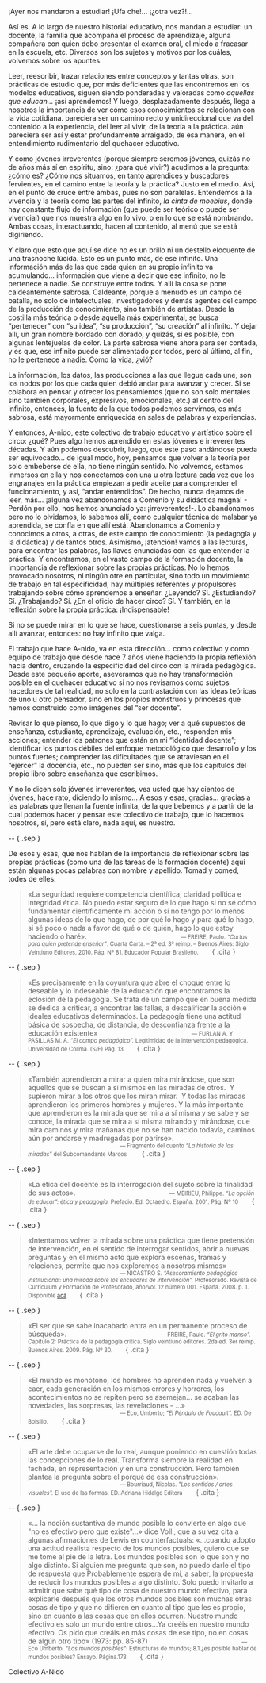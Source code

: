<style>

.sep{
    text-align: center;
}

.firma{
    padding: 5% 5% 1% 40%;
    font-size: 0.8em;
}

</style>

¡Ayer nos mandaron a estudiar! ¡Ufa che!... ¡¿otra vez?!…

Así es. A lo largo de nuestro historial educativo, nos mandan a estudiar: un docente, la familia que acompaña el proceso de aprendizaje, alguna compañera con quien debo presentar el examen oral, el miedo a fracasar en la escuela, etc. Diversos son los sujetos y motivos por los cuáles, volvemos sobre los apuntes.

 Leer, reescribir, trazar relaciones entre conceptos y tantas otras, son prácticas de estudio que, por más deficientes que las encontremos en los modelos educativos, siguen siendo ponderadas y valoradas como _aquellas que educan…_ ¡así aprendemos! Y luego, desplazadamente después, llega a nosotros la importancia de ver cómo esos conocimientos se relacionan con la vida cotidiana. pareciera ser un camino recto y unidireccional que va del contenido a la experiencia, del leer al vivir, de la teoría a la práctica. aún pareciera ser así y estar profundamente arraigado, de esa manera, en el entendimiento rudimentario del quehacer educativo.

 Y como jóvenes irreverentes (porque siempre seremos jóvenes, quizás no de años más sí en espíritu, sino: ¿para qué vivir?) acudimos a la pregunta: ¿cómo es? ¿Cómo nos situamos, en tanto aprendices y buscadores fervientes, en el camino entre la teoría y la práctica? Justo en el medio. Así, en el punto de cruce entre ambas, pues no son paralelas. Entendemos a la vivencia y la teoría como las partes del infinito, _la cinta de moebius_, donde hay constante flujo de información (que puede ser teórico o puede ser vivencial) que nos muestra algo en lo vivo, o en lo que se está nombrando. Ambas cosas, interactuando, hacen al contenido, al menú que se está digiriendo.

Y claro que esto que aquí se dice no es un brillo ni un destello elocuente de una trasnoche lúcida. Esto es un punto más, de ese infinito. Una información más de las que cada quien en su propio infinito va acumulando… información que viene a decir que ese infinito, no le pertenece a nadie. Se construye entre todos. Y allí la cosa se pone caldeantemente sabrosa. Caldeante, porque a menudo es un campo de batalla, no solo de intelectuales, investigadores y demás agentes del campo de la producción de conocimiento, sino también de artistas. Desde la costilla más teórica o desde aquella más experimental, se busca “pertenecer” con “su idea”, “su producción”, “su creación” al infinito. Y dejar allí, un gran nombre bordado con dorado, y quizás, si es posible, con algunas lentejuelas de color. La parte sabrosa viene ahora para ser contada, y es que, ese infinito puede ser alimentado por todos, pero al último, al fin, no le pertenece a nadie. Como la vida, ¿vió?

La información, los datos, las producciones a las que llegue cada une, son los nodos por los que cada quien debió andar para avanzar y crecer. Si se colabora en pensar y ofrecer los pensamientos (que no son solo mentales sino también corporales, expresivos, emocionales, etc.) al centro del infinito, entonces, la fuente de la que todos podemos servirnos, es más sabrosa, está mayormente enriquecida en sales de palabras y experiencias.

Y entonces, A-nido, este colectivo de trabajo educativo y artístico sobre el circo: ¿qué?  Pues algo hemos aprendido en estas jóvenes e irreverentes décadas. Y aún podemos descubrir, luego, que este paso andándose pueda ser equivocado… de igual modo, hoy, pensamos que volver a la teoría por solo embeberse de ella, no tiene ningún sentido. No volvemos, estamos inmersos en ella y nos conectamos con una u otra lectura cada vez que los engranajes en la práctica empiezan a pedir aceite para comprender el funcionamiento, y así, “andar entendidos”. De hecho, nunca dejamos de leer, más… ¡alguna vez abandonamos a Comenio y su didáctica magna! - Perdón por ello, nos hemos anunciado ya: ¡irreverentes!-. Lo abandonamos pero no lo olvidamos, lo sabemos allí, como cualquier técnica de malabar ya aprendida, se confía en que allí está. Abandonamos a Comenio y conocimos a otros, a otras, de este campo de conocimiento (la pedagogía y la didáctica) y de tantos otros. Asimismo, ¡atención! vamos a las lecturas, para encontrar las palabras, las llaves enunciadas con las que entender la práctica. Y encontramos, en el vasto campo de la formación docente, la importancia de reflexionar sobre las propias prácticas. No lo hemos provocado nosotros, ni ningún otre en particular, sino todo un movimiento de trabajo en tal especificidad, hay múltiples referentes y propulsores trabajando sobre cómo aprendemos a enseñar. ¿Leyendo? Sí. ¿Estudiando? Sí. ¿Trabajando? Sí. ¿En el oficio de hacer circo? Sí. Y también, en la reflexión sobre la propia práctica: ¡Indispensable!

Si no se puede mirar en lo que se hace, cuestionarse a seis puntas, y desde allí avanzar, entonces: no hay infinito que valga.

El trabajo que hace A-nido, va en esta dirección… como colectivo y como equipo de trabajo que desde hace 7 años viene haciendo la propia reflexión hacia dentro, cruzando la especificidad del circo con la mirada pedagógica. Desde este pequeño aporte, aseveramos que no hay transformación posible en el quehacer educativo si no nos revisamos como sujetos hacedores de tal realidad, no solo en la contrastación con las ideas teóricas de uno u otro pensador, sino en los propios monstruos y princesas que hemos construido como imágenes del “ser docente”.

Revisar lo que pienso, lo que digo y lo que hago; ver a qué supuestos de enseñanza, estudiante, aprendizaje, evaluación, etc., responden mis acciones; entender los patrones que están en mi “identidad docente”; identificar los puntos débiles del enfoque metodológico que desarrollo y los puntos fuertes; comprender las dificultades que se atraviesan en el “ejercer” la docencia, etc., no pueden ser sino, más que los capítulos del propio libro sobre enseñanza que escribimos.

Y no lo dicen sólo jóvenes irreverentes, vea usted que hay cientos de jóvenes, hace rato, diciendo lo mismo… A esos y esas, gracias… gracias a las palabras que llenan la fuente infinita, de la que bebemos y a partir de la cual podemos hacer y pensar este colectivo de trabajo, que lo hacemos nosotros, sí, pero está claro, nada aquí, es nuestro.

--
{ .sep }

De esos y esas, que nos hablan de la importancia de reflexionar sobre las propias prácticas (como una de las tareas de la formación docente) aquí están algunas pocas palabras con nombre y apellido. Tomad y comed, todes de elles:

>«La seguridad requiere competencia científica, claridad política e integridad ética. No puedo estar seguro de lo que hago si no sé cómo fundamentar científicamente mi acción o si no tengo por lo menos algunas ideas de lo que hago, de por qué lo hago y para qué lo hago, si sé poco o nada a favor de qué o de quién, hago lo que estoy haciendo o haré».
><span class="firma">— FREIRE, Paulo. _“Cartas para quien pretende enseñar”_. Cuarta Carta. – 2ª ed. 3ª reimp. – Buenos Aires: Siglo Veintiuno Editores, 2010. Pág. Nº 81. Educador Popular Brasileño.</span>
{ .cita }

--
{ .sep }

>«Es precisamente en la coyuntura que abre el choque entre lo deseable y lo indeseable de la educación que encontramos la eclosión de la pedagogía. Se trata de un campo que en buena medida se dedica a criticar, a encontrar las fallas, a descalificar la acción e ideales educativos determinados. La pedagogía tiene una actitud básica de sospecha, de distancia, de desconfianza frente a la educación existente»
><span class="firma">— FURLÁN A. Y PASILLAS M. A. _“El campo pedagógico”._ Legitimidad de la Intervención pedagógica. Universidad de Colima. (S/F) Pág. 13</span>
>{ .cita }

--
{ .sep }

>«También aprendieron a mirar a quien mira mirándose, que son aquellos que se buscan a sí mismos en las miradas de otros.  Y supieron mirar a los otros que los miran mirar.  Y todas las miradas aprendieron los primeros hombres y mujeres. Y la más importante que aprendieron es la mirada que se mira a sí misma y se sabe y se conoce, la mirada que se mira a sí misma mirando y mirándose, que mira caminos y mira mañanas que no se han nacido todavía, caminos aún por andarse y madrugadas por parirse».
><span class="firma">— Fragmento del cuento _“La historia de las miradas”_ del Subcomandante Marcos </span>
{ .cita }

--
{ .sep }

>«La ética del docente es la interrogación del sujeto sobre la finalidad de sus actos».
><span class="firma">—  MEIRIEU, Philippe. _“La opción de educar”: ética y pedagogía._ Prefacio. Ed. Octaedro. España. 2001. Pág. Nº 10</span>
{ .cita }

--
{ .sep }

>«Intentamos volver la mirada sobre una práctica que tiene pretensión de intervención, en el sentido de interrogar sentidos, abrir a nuevas preguntas y en el mismo acto que explora escenas, tramas y relaciones, permite que nos exploremos a nosotros mismos»
><span class="firma">— NICASTRO S. _“Asesoramiento pedagógico institucional: una mirada sobre los encuadres de intervención”._ Profesorado. Revista de Currículum y Formación de Profesorado, año/vol. 12 número 001. España. 2008. p. 1. Disponible [acá](http://redalyc.uaemex.mx/redalyc/pdf/567/56712111.pdf) </span>
{ .cita }

--
{ .sep }

>«El ser que se sabe  inacabado entra en un permanente proceso de búsqueda».
><span class="firma">— FREIRE, Paulo. _“El grito manso”._ Capítulo 2: Práctica de la pedagogía crítica. Siglo veintiuno editores. 2da ed. 3er reimp. Buenos Aires. 2009. Pág. Nº 30. </span>
{ .cita }

--
{ .sep }

>«El mundo es monótono, los hombres no aprenden nada y vuelven a caer, cada generación en los mismos errores y horrores, los acontecimientos no se repiten pero se asemejan… se acaban las novedades, las sorpresas, las revelaciones - …»
><span class="firma">—  Eco, Umberto; _"El Péndulo de Foucault"._ ED. De Bolsillo.</span>
{ .cita }

--
{ .sep }

>«El arte debe ocuparse de lo real, aunque poniendo en cuestión todas las concepciones de lo real. Transforma siempre la realidad en fachada, en representación y en una construcción. Pero también plantea la pregunta sobre el porqué de esa construcción».
><span class="firma">— Bourriaud, Nicolas. _"Los sentidos / artes visuales"._ El uso de las formas. ED. Adriana Hidalgo Editora</span>
{ .cita }

--
{ .sep }

>«… la noción sustantiva  de mundo posible lo convierte en algo que "no es efectivo pero que existe"…» dice Volli, que a su vez cita a algunas afirmaciones de Lewis en counterfactuals: «…cuando adopto una actitud realista respecto de los mundos posibles, quiero que se me tome al pie de la letra. Los mundos posibles son lo que son y no algo distinto. Si alguien me pregunta que son, no puedo darle el tipo de respuesta  que Probablemente  espera de mí, a saber, la propuesta de reducir los mundos posibles a algo distinto. Solo puedo invitarlo a admitir que sabe qué tipo de cosa de nuestro mundo efectivo, para explicarle después que los otros mundos posibles son muchas otras cosas de tipo y que no difieren en cuanto al tipo que les es propio, sino en cuanto a las cosas que en ellos ocurren. Nuestro mundo efectivo es solo un mundo entre otros…Ya creéis en nuestro mundo efectivo. Os pido que creáis en más cosas de ese tipo, no en cosas de algún otro tipo» (1973: pp. 85-87)
><span class="firma">— Eco Umberto. _“Los mundos posibles”_: Estructuras de mundos; 8.1.¿es posible hablar de mundos posibles? Ensayo. Página.173</span>
{ .cita }

<div class="firma-final">Colectivo A-Nido</div>
